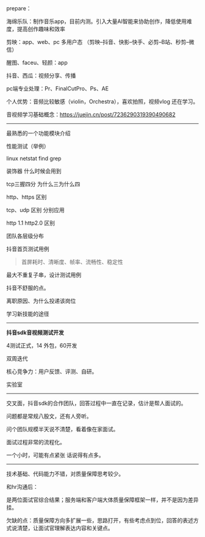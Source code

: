 prepare：

海绵乐队：制作音乐app，目前内测。引入大量AI智能来协助创作，降低使用难度，提高创作趣味和效率

剪映：app、web、pc 多用户态 （剪映–抖音、快影–快手、必剪–B站、秒剪–微信）

醒图、faceu、轻颜：app 

抖音、西瓜：视频分享、传播

pc端专业处理：Pr、FinalCutPro、Ps、AE

个人优势：音频比较敏感（violin，Orchestra），喜欢拍照，视频vlog 还在学习。

音视频学习基础概念：https://juejin.cn/post/7236290319390490682

---
最熟悉的一个功能模块介绍

性能测试（举例）

linux netstat find grep

装饰器 什么时候会用到

tcp三握四分 为什么三为什么四

http、https 区别

tcp、udp 区别 分别应用	

http 1.1 http2.0 区别

团队各层级分布

抖音首页测试用例

> 首屏耗时、清晰度、帧率、流畅性、稳定性

最大不重复子串，设计测试用例

抖音不舒服的点。

离职原因、为什么投递该岗位

学习新技能的途径

---

**抖音sdk音视频测试开发**

4测试正式，14 外包，60开发

双周迭代

核心竞争力：用户反馈、评测、自研。

实验室

---

交叉面，抖音sdk的合作团队，回答过程中一直在记录，估计是帮人面试的。

问题都是常规八股文，还有人旁听。

问个团队规模半天说不清楚，看着像在家面试。

面试过程非常的流程化。

一个小时，可能有点紧张 话说得有点多。


---

技术基础、代码能力不错，对质量保障思考较少。

和hr沟通后： 

是两位面试官综合结果；服务端和客户端大体质量保障框架一样，并不是因为差异挂。

欠缺的点：质量保障方向多扩展一些，思路打开，有些考虑点到位，回答的表述方式说清楚，让面试官理解表达内容和关键点。
